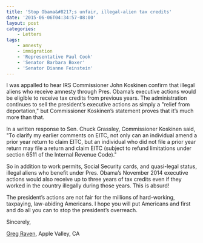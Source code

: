 ```yaml
---
title: 'Stop Obama&#8217;s unfair, illegal-alien tax credits'
date: '2015-06-06T04:34:57-08:00'
layout: post
categories:
    - Letters
tags:
    - amnesty
    - immigration
    - 'Representative Paul Cook'
    - 'Senator Barbara Boxer'
    - 'Senator Dianne Feinstein'
---
```


I was appalled to hear IRS Commissioner John Koskinen confirm that illegal aliens who receive amnesty through Pres. Obama’s executive actions would be eligible to receive tax credits from previous years. The administration continues to sell the president’s executive actions as simply a "relief from deportation," but Commissioner Koskinen’s statement proves that it’s much more than that.

In a written response to Sen. Chuck Grassley, Commissioner Koskinen said, "To clarify my earlier comments on EITC, not only can an individual amend a prior year return to claim EITC, but an individual who did not file a prior year return may file a return and claim EITC (subject to refund limitations under section 6511 of the Internal Revenue Code)."

So in addition to work permits, Social Security cards, and quasi-legal status, illegal aliens who benefit under Pres. Obama’s November 2014 executive actions would also receive up to three years of tax credits even if they worked in the country illegally during those years. This is absurd!

The president’s actions are not fair for the millions of hard-working, taxpaying, law-abiding Americans. I hope you will put Americans and first and do all you can to stop the president’s overreach.

Sincerely,

[Greg Raven](https://www.gregraven.org), Apple Valley, CA